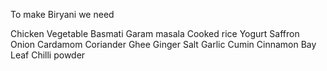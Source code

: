 To make Biryani we need

Chicken
Vegetable
Basmati
Garam masala
Cooked rice
Yogurt
Saffron
Onion
Cardamom
Coriander
Ghee
Ginger
Salt
Garlic
Cumin
Cinnamon
Bay Leaf
Chilli powder